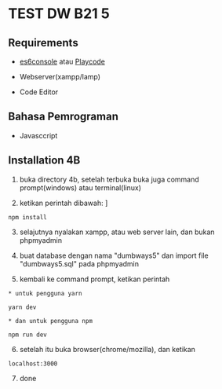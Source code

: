 # TEST DW B21 5


## Requirements

* [es6console](https://es6console.com/) atau [Playcode](https://playcode.io/)

* Webserver(xampp/lamp)

* Code Editor

## Bahasa Pemrograman

* Javasccript

## Installation 4B

1. buka directory 4b, setelah terbuka buka juga command prompt(windows) atau terminal(linux)

2. ketikan perintah dibawah:
]
```
npm install
```
3. selajutnya nyalakan xampp, atau web server lain, dan bukan phpmyadmin

4. buat database dengan nama "dumbways5" dan import file "dumbways5.sql" pada phpmyadmin

5.  kembali ke command prompt, ketikan perintah

```
* untuk pengguna yarn

yarn dev

* dan untuk pengguna npm

npm run dev
```

6. setelah itu buka browser(chrome/mozilla), dan ketikan

```
localhost:3000
```

7. done
